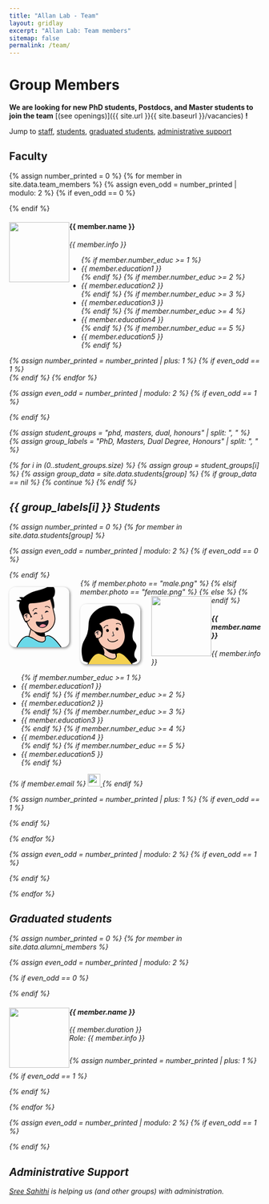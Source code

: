 ```yaml
---
title: "Allan Lab - Team"
layout: gridlay
excerpt: "Allan Lab: Team members"
sitemap: false
permalink: /team/
---
```


# Group Members

**We are looking for new PhD students, Postdocs, and Master students to join the team** [(see openings)]({{ site.url }}{{ site.baseurl }}/vacancies) **!**

Jump to [staff](#staff), [students](#phd-students), [graduated students](#graduated-students), [administrative support](#administrative-support)


## Faculty

{% assign number_printed = 0 %}
{% for member in site.data.team_members %}
{% assign even_odd = number_printed | modulo: 2 %}
{% if even_odd == 0 %}

<div class="row">
{% endif %}
<div class="col-sm-6 clearfix">
<img src="{{ site.url }}{{ site.baseurl }}/images/teampic/{{ member.photo }}" class="img-responsive" width="120px" style="float: left" />
<h4>{{ member.name }}</h4>
<i>{{ member.info }} <!--<br>email: <{{ member.email }}></i> -->
<ul style="overflow: hidden">
{% if member.number_educ >= 1 %}
<li> {{ member.education1 }} </li>
{% endif %}
{% if member.number_educ >= 2 %}
<li> {{ member.education2 }} </li>
{% endif %}
{% if member.number_educ >= 3 %}
<li> {{ member.education3 }} </li>
{% endif %}
{% if member.number_educ >= 4 %}
<li> {{ member.education4 }} </li>
{% endif %}
{% if member.number_educ == 5 %}
<li> {{ member.education5 }} </li>
{% endif %}
</ul>
</div>
{% assign number_printed = number_printed | plus: 1 %}
{% if even_odd == 1 %}
</div>
{% endif %}
{% endfor %}

{% assign even_odd = number_printed | modulo: 2 %}
{% if even_odd == 1 %}

  </div>
{% endif %}

<!-- Faculty ends here -->


<!-- Students start here -->

{% assign student_groups = "phd, masters, dual, honours" | split: ", " %}
{% assign group_labels = "PhD, Masters, Dual Degree, Honours" | split: ", " %}


{% for i in (0..student_groups.size) %}
{% assign group = student_groups[i] %}
{% assign group_data = site.data.students[group] %}
{% if group_data == nil %}
{% continue %}
{% endif %}

  <h2>{{ group_labels[i] }} Students</h2>

{% assign number_printed = 0 %}
{% for member in site.data.students[group] %}

{% assign even_odd = number_printed | modulo: 2 %}
{% if even_odd == 0 %}

<div class="row">
{% endif %}
<div class="col-sm-6 clearfix">
  {% if member.photo == "male.png" %}
  <div class="img-responsive" style="width: 120px; aspect-ratio: 1; margin: 16px 22px 6px 0px; float: left; background: rgba(255, 255, 255, 0); overflow: hidden; border-radius: 10%; box-shadow: 2px 2px 5px #888888;"><div style="position: relative; width: 100%; height: 100%;"><svg width="200" height="320" viewBox="0 0 200 320" fill="none" xmlns="http://www.w3.org/2000/svg" style="width: 100%; height: 100%; left: 0px; top: 0px; position: absolute;"><g clip-path="url(#clip0)"><path d="M154 319.5C139.6 299.5 128.333 260.834 127 241.5L58.5 212L30 319.5H154Z" fill="#F9C9B6" stroke="black" stroke-width="4"></path><mask id="mask-id" maskUnits="userSpaceOnUse" x="30" y="212" width="124" height="118" style="mask-type: alpha;"><path d="M154 329.5C139.6 309.5 128.333 260.834 127 241.5L58.5 212L30 329.5H154Z" fill="#F9C9B6"></path></mask><g mask="url(#mask-id)"><ellipse cx="124" cy="210" rx="59" ry="54" fill="black"></ellipse></g><mask id="path-id" fill="white"><path fill-rule="evenodd" clip-rule="evenodd" d="M183.886 150.917C183.859 150.801 183.831 150.685 183.803 150.569C183.776 150.454 183.748 150.338 183.719 150.222L167.323 81.7855C167.306 81.7177 167.29 81.6499 167.274 81.5821C167.258 81.5142 167.242 81.4465 167.225 81.3787L167.152 81.0752L167.151 81.0755C156.933 39.6308 115.156 14.1472 73.5821 24.1081C32.0078 34.0689 6.31547 75.7174 15.9883 117.293L15.9863 117.293L32.9776 188.211L32.9916 188.208C43.5944 229.112 85.0616 254.149 126.329 244.261C167.597 234.374 193.216 193.264 184.131 151.996L184.144 151.993L183.886 150.917Z"></path></mask><path fill-rule="evenodd" clip-rule="evenodd" d="M183.886 150.917C183.859 150.801 183.831 150.685 183.803 150.569C183.776 150.454 183.748 150.338 183.719 150.222L167.323 81.7855C167.306 81.7177 167.29 81.6499 167.274 81.5821C167.258 81.5142 167.242 81.4465 167.225 81.3787L167.152 81.0752L167.151 81.0755C156.933 39.6308 115.156 14.1472 73.5821 24.1081C32.0078 34.0689 6.31547 75.7174 15.9883 117.293L15.9863 117.293L32.9776 188.211L32.9916 188.208C43.5944 229.112 85.0616 254.149 126.329 244.261C167.597 234.374 193.216 193.264 184.131 151.996L184.144 151.993L183.886 150.917Z" fill="#F9C9B6"></path><path d="M183.886 150.917L179.992 151.831L179.994 151.84L179.996 151.849L183.886 150.917ZM183.719 150.222L179.83 151.154L179.832 151.163L179.834 151.172L183.719 150.222ZM167.323 81.7855L163.43 82.7076L163.433 82.7175L167.323 81.7855ZM167.274 81.5821L163.384 82.5141L163.384 82.5142L167.274 81.5821ZM167.225 81.3787L163.335 82.3108L163.338 82.321L167.225 81.3787ZM167.152 81.0752L171.042 80.1432L170.111 76.255L166.222 77.1849L167.152 81.0752ZM167.151 81.0755L163.267 82.0331L164.218 85.8897L168.081 84.9659L167.151 81.0755ZM73.5821 24.1081L72.6501 20.2182L73.5821 24.1081ZM15.9883 117.293L16.9223 121.182L20.7842 120.255L19.8842 116.386L15.9883 117.293ZM15.9863 117.293L15.0523 113.404L11.1649 114.337L12.0964 118.225L15.9863 117.293ZM32.9776 188.211L29.0877 189.143L30.0201 193.035L33.9113 192.101L32.9776 188.211ZM32.9916 188.208L36.8636 187.204L35.8779 183.401L32.058 184.318L32.9916 188.208ZM126.329 244.261L125.397 240.371H125.397L126.329 244.261ZM184.131 151.996L183.2 148.106L179.381 149.021L180.225 152.856L184.131 151.996ZM184.144 151.993L185.075 155.883L188.966 154.951L188.034 151.061L184.144 151.993ZM187.78 150.002C187.751 149.881 187.722 149.759 187.693 149.637L179.914 151.502C179.94 151.611 179.966 151.721 179.992 151.831L187.78 150.002ZM187.693 149.637C187.664 149.516 187.635 149.395 187.605 149.273L179.834 151.172C179.861 151.281 179.887 151.391 179.914 151.502L187.693 149.637ZM163.433 82.7175L179.83 151.154L187.609 149.29L171.212 80.8535L163.433 82.7175ZM171.215 80.8634C171.198 80.7928 171.181 80.7216 171.164 80.65L163.384 82.5142C163.4 82.5781 163.415 82.6425 163.43 82.7076L171.215 80.8634ZM171.164 80.65C171.147 80.579 171.13 80.5078 171.113 80.4364L163.338 82.321C163.353 82.3851 163.369 82.4494 163.384 82.5141L171.164 80.65ZM163.262 82.0072L163.335 82.3108L171.115 80.4467L171.042 80.1432L163.262 82.0072ZM168.081 84.9659L168.083 84.9655L166.222 77.1849L166.221 77.1852L168.081 84.9659ZM171.035 80.118C160.291 36.5398 116.364 9.74466 72.6501 20.2182L74.514 27.998C113.949 18.5498 153.575 42.7219 163.267 82.0331L171.035 80.118ZM72.6501 20.2182C28.936 30.6917 1.92157 74.4836 12.0923 118.199L19.8842 116.386C10.7094 76.9513 35.0796 37.4461 74.514 27.998L72.6501 20.2182ZM16.9204 121.183L16.9223 121.182L15.0542 113.403L15.0523 113.404L16.9204 121.183ZM36.8676 187.279L19.8763 116.361L12.0964 118.225L29.0877 189.143L36.8676 187.279ZM32.058 184.318L32.044 184.322L33.9113 192.101L33.9252 192.097L32.058 184.318ZM29.1195 189.211C40.2685 232.223 83.8693 258.548 127.261 248.151L125.397 240.371C86.2539 249.75 46.9204 226.002 36.8636 187.204L29.1195 189.211ZM127.261 248.151C170.653 237.755 197.591 194.53 188.038 151.136L180.225 152.856C188.842 191.999 164.541 230.993 125.397 240.371L127.261 248.151ZM183.212 148.103L183.2 148.106L185.063 155.886L185.075 155.883L183.212 148.103ZM179.996 151.849L180.254 152.925L188.034 151.061L187.776 149.985L179.996 151.849Z" fill="black" mask="url(#path-id)"></path></g><defs><clipPath id="clip0"><rect width="200" height="320" fill="white"></rect></clipPath></defs></svg><svg width="240" height="200" viewBox="0 0 240 200" fill="none" xmlns="http://www.w3.org/2000/svg" style="position: absolute; bottom: 40.2%; width: 93.5%; height: 64%;"><path d="M210.177 51.3965C201.855 91.2936 103.499 96.8962 83.6772 96.8962C31.6548 102.823 56.6248 165.262 66.1772 196.396C58.6772 197.396 59.6772 206.396 30.6772 134.896C7.47724 77.6964 73.1831 42.8337 121.999 30.9995C170.815 19.1653 189.499 2.50195 189.499 2.50195C210.177 11 215.116 27.7185 210.177 51.3965Z" fill="black" stroke="black"></path><path d="M205.134 124.947L189.316 71.5069L199.354 62.3644C210.109 99.4523 210.601 120.988 205.134 124.947Z" fill="black" stroke="black"></path><path d="M80 170C74.4 142.8 60.3333 147.667 51 149L41 105L81.5844 96.5056C82.3363 96.2656 83.1408 96.0955 84 96L81.5844 96.5056C63.4332 102.299 75.9565 148.796 91 168L80 170Z" fill="black" stroke="black" stroke-width="3"></path><path d="M24.9887 67.3632C33.8341 62.9091 44.2805 65.4873 48.3981 67.3331L36.6273 82.2134C39.6625 77.3568 30.1329 70.2897 24.9887 67.3632Z" fill="black"></path><path d="M10 84.4996C21.6 77.6996 32.8333 79.9996 37 81.9996L32.5 97.5C31.3 89.1 17 85.3331 10 84.4996Z" fill="black"></path></svg><div style="position: absolute; right: -3%; top: 30%; width: 100%; height: 100%; display: flex; flex-direction: column; align-items: center; justify-content: center;"><svg width="149" height="48" viewBox="0 0 149 48" fill="none" xmlns="http://www.w3.org/2000/svg" style="position: absolute; width: 80%; height: 13%; top: 0px;"><path d="M99 10.2143C104.667 7.5476 118 5.11427 126 16.7143" stroke="black" stroke-width="4" stroke-linecap="round"></path><path d="M23.5791 35.521C25.6497 29.6104 33.2612 18.3959 47.1418 20.8224" stroke="black" stroke-width="4" stroke-linecap="round"></path></svg><svg width="96" height="48" viewBox="0 0 96 48" fill="none" xmlns="http://www.w3.org/2000/svg" style="width: 100%; height: 14%; position: absolute; top: 6%;"><path fill-rule="evenodd" clip-rule="evenodd" d="M5.28675 34.0729C5.40099 34.8857 6.43424 35.0669 7.00876 34.4806C9.47388 31.9648 13.2637 30.1163 17.663 29.5936C20.2577 29.2853 22.7544 29.4749 24.9787 30.0657C25.7326 30.2659 26.4737 29.6294 26.2105 28.8951C24.5451 24.2497 19.8447 21.1962 14.7356 21.8033C8.79442 22.5093 4.55046 27.8978 5.25642 33.839C5.26572 33.9172 5.27583 33.9952 5.28675 34.0729Z" fill="#171921"></path><path fill-rule="evenodd" clip-rule="evenodd" d="M69.3848 24.0725C69.4976 24.8856 70.5308 25.0671 71.1062 24.4816C73.5487 21.9959 77.2977 20.1702 81.6484 19.6532C84.2128 19.3485 86.6804 19.5348 88.88 20.1167C89.6341 20.3162 90.3751 19.6795 90.1108 18.9456C88.456 14.3522 83.8041 11.3346 78.7482 11.9354C72.8624 12.6348 68.6579 17.9732 69.3573 23.8591C69.3658 23.9305 69.3749 24.0016 69.3848 24.0725Z" fill="#171921"></path></svg><svg width="48" height="52" viewBox="0 0 48 52" fill="none" xmlns="http://www.w3.org/2000/svg" style="position: absolute; width: 16%; height: 15%; top: 13%; left: 19%;"><path d="M36.466 43.1111L37 42.5357V41.7506V8.24948V7.13022L36.046 6.54483C32.3122 4.25363 27.7717 3 23.08 3C17.4397 3 12.1591 4.74745 8.39775 8.29504C4.59419 11.8824 2.54206 17.1274 3.08692 23.6661C3.61786 30.0378 5.75693 34.7272 9.30474 37.8433C9.01338 38.8425 8.92733 39.9197 9.06236 41.0533C9.45166 44.3216 11.1039 46.6766 13.6572 48.1277C16.0911 49.511 19.2061 49.9998 22.5242 49.9998C28.0033 49.9998 32.8077 47.0528 36.466 43.1111Z" stroke="black" stroke-width="4"></path><path fill-rule="evenodd" clip-rule="evenodd" d="M42.972 23.984C43.0434 23.3322 43.08 22.6703 43.08 22C43.08 11.7827 33.5734 5 23.08 5C12.5866 5 4.08007 11.5 5.08001 23.5C5.63643 30.1774 8.02584 34.5719 11.7307 37.2171C11.1423 38.2409 10.8848 39.4436 11.0483 40.8167C11.6774 46.0984 16.1862 47.9998 22.5242 47.9998C33.6292 47.9998 42.4159 33.9534 42.972 23.984Z" fill="#F9C9B6"></path><path d="M27.5 13.5004C23.5 11.6671 14.7 10.7004 11.5 21.5004" stroke="#171921" stroke-width="4"></path><path d="M17 14C19.1667 15.8333 23.3 21.5 22.5 29.5" stroke="#171921" stroke-width="4"></path></svg><svg width="32" height="40" viewBox="0 0 32 40" fill="none" xmlns="http://www.w3.org/2000/svg" style="width: 10%; height: 10%; position: absolute; top: 15%; left: 46%;"><path d="M16.5 3C16.5 17 23.5 28 23.5 28C23.5 28 20 34 10 32" stroke="#171921" stroke-width="4"></path></svg><svg width="73" height="64" viewBox="0 0 73 64" fill="none" xmlns="http://www.w3.org/2000/svg" style="width: 50%; height: 19%; position: absolute; top: 23%; right: 23%;"><path d="M69.9204 13.3305C69.7501 11.263 67.6363 10.1117 65.8448 10.8176C61.6161 12.4839 47.6267 17.7834 37.7627 19.1403C26.9401 20.6291 10.5503 18.821 5.80622 18.2319C3.87694 17.9923 2.15721 19.6504 2.49021 21.6654C3.14178 25.6081 4.48399 29.4088 6.45857 32.8914C8.6608 36.7754 11.6065 40.1877 15.1274 42.9333C18.6484 45.679 22.6757 47.7042 26.9793 48.8935C31.283 50.0827 35.7787 50.4126 40.2099 49.8644C44.6411 49.3162 48.9208 47.9005 52.8049 45.6983C56.689 43.4961 60.1012 40.5504 62.8469 37.0294C65.5925 33.5085 67.6178 29.4812 68.807 25.1775C69.8726 21.3212 70.2483 17.3106 69.9204 13.3305Z" fill="#171921" stroke="#171921" stroke-width="4"></path><mask id="mouth-laugh-id" maskUnits="userSpaceOnUse" x="4" y="12" width="65" height="37" style="mask-type: alpha;"><path d="M67.7931 12.1925C68.3091 16.363 67.9985 20.5943 66.8793 24.6448C65.76 28.6953 63.8539 32.4857 61.2697 35.7996C58.6856 39.1134 55.474 41.8858 51.8185 43.9585C48.1629 46.0312 44.1348 47.3636 39.9643 47.8795C35.7938 48.3955 31.5625 48.085 27.512 46.9657C23.4615 45.8464 19.6712 43.9403 16.3573 41.3562C13.0435 38.772 10.2711 35.5605 8.19838 31.9049C6.12569 28.2493 4.79332 24.2213 4.27734 20.0508L67.7931 12.1925Z" fill="#171921"></path></mask><g mask="url(#mouth-laugh-id)"><circle cx="40.5221" cy="52.3146" r="21.5" transform="rotate(-7.05286 40.5221 52.3146)" fill="#FC909F"></circle></g></svg></div><svg width="281" height="93" viewBox="0 0 281 93" fill="none" xmlns="http://www.w3.org/2000/svg" style="position: absolute; bottom: -2.5%; width: 100%; height: 26%;"><path d="M276.366 90.8628H3.45626C3.49074 90.7926 3.52546 90.7219 3.5604 90.6507C8.10518 81.395 16.4899 64.319 27.4025 49.0413C33.5961 40.3702 40.5303 32.3872 47.9416 26.7719C55.3538 21.1558 63.0614 18.0405 70.8916 18.7256C85.946 20.0429 99.3549 28.2854 112.817 36.5604C114.092 37.3444 115.368 38.1288 116.646 38.9076C131.131 47.7349 146.005 55.9312 162.365 52.3445C167.899 51.1311 171.629 48.5345 173.976 45.1797C176.29 41.8727 177.122 38.0292 177.266 34.5166C177.41 30.9989 176.871 27.6738 176.311 25.2562C176.049 24.1257 175.779 23.1785 175.564 22.4839C179.189 18.8351 183.027 16.71 186.989 15.7533C191.284 14.7164 195.876 15.0158 200.707 16.4448C210.437 19.3229 220.847 26.6969 231.007 36.1789C249.621 53.5516 266.7 77.3231 276.366 90.8628Z" fill="#6BD9E9" stroke="black" stroke-width="4.27431"></path></svg></div></div>
  {% elsif member.photo == "female.png" %}
  <div class="img-responsive" style="width: 120px; aspect-ratio: 1; margin: 16px 22px 6px 0px; float: left; background: rgba(255, 255, 255, 0); overflow: hidden; border-radius: 10%; box-shadow: 2px 2px 5px #888888;"><div style="position: relative; width: 100%; height: 100%;"><svg width="200" height="320" viewBox="0 0 200 320" fill="none" xmlns="http://www.w3.org/2000/svg" style="width: 100%; height: 100%; left: 0px; top: 0px; position: absolute;"><g clip-path="url(#clip0)"><path d="M154 319.5C139.6 299.5 128.333 260.834 127 241.5L58.5 212L30 319.5H154Z" fill="#F9C9B6" stroke="black" stroke-width="4"></path><mask id="mask-id" maskUnits="userSpaceOnUse" x="30" y="212" width="124" height="118" style="mask-type: alpha;"><path d="M154 329.5C139.6 309.5 128.333 260.834 127 241.5L58.5 212L30 329.5H154Z" fill="#F9C9B6"></path></mask><g mask="url(#mask-id)"><ellipse cx="124" cy="210" rx="59" ry="54" fill="black"></ellipse></g><mask id="path-id" fill="white"><path fill-rule="evenodd" clip-rule="evenodd" d="M183.886 150.917C183.859 150.801 183.831 150.685 183.803 150.569C183.776 150.454 183.748 150.338 183.719 150.222L167.323 81.7855C167.306 81.7177 167.29 81.6499 167.274 81.5821C167.258 81.5142 167.242 81.4465 167.225 81.3787L167.152 81.0752L167.151 81.0755C156.933 39.6308 115.156 14.1472 73.5821 24.1081C32.0078 34.0689 6.31547 75.7174 15.9883 117.293L15.9863 117.293L32.9776 188.211L32.9916 188.208C43.5944 229.112 85.0616 254.149 126.329 244.261C167.597 234.374 193.216 193.264 184.131 151.996L184.144 151.993L183.886 150.917Z"></path></mask><path fill-rule="evenodd" clip-rule="evenodd" d="M183.886 150.917C183.859 150.801 183.831 150.685 183.803 150.569C183.776 150.454 183.748 150.338 183.719 150.222L167.323 81.7855C167.306 81.7177 167.29 81.6499 167.274 81.5821C167.258 81.5142 167.242 81.4465 167.225 81.3787L167.152 81.0752L167.151 81.0755C156.933 39.6308 115.156 14.1472 73.5821 24.1081C32.0078 34.0689 6.31547 75.7174 15.9883 117.293L15.9863 117.293L32.9776 188.211L32.9916 188.208C43.5944 229.112 85.0616 254.149 126.329 244.261C167.597 234.374 193.216 193.264 184.131 151.996L184.144 151.993L183.886 150.917Z" fill="#F9C9B6"></path><path d="M183.886 150.917L179.992 151.831L179.994 151.84L179.996 151.849L183.886 150.917ZM183.719 150.222L179.83 151.154L179.832 151.163L179.834 151.172L183.719 150.222ZM167.323 81.7855L163.43 82.7076L163.433 82.7175L167.323 81.7855ZM167.274 81.5821L163.384 82.5141L163.384 82.5142L167.274 81.5821ZM167.225 81.3787L163.335 82.3108L163.338 82.321L167.225 81.3787ZM167.152 81.0752L171.042 80.1432L170.111 76.255L166.222 77.1849L167.152 81.0752ZM167.151 81.0755L163.267 82.0331L164.218 85.8897L168.081 84.9659L167.151 81.0755ZM73.5821 24.1081L72.6501 20.2182L73.5821 24.1081ZM15.9883 117.293L16.9223 121.182L20.7842 120.255L19.8842 116.386L15.9883 117.293ZM15.9863 117.293L15.0523 113.404L11.1649 114.337L12.0964 118.225L15.9863 117.293ZM32.9776 188.211L29.0877 189.143L30.0201 193.035L33.9113 192.101L32.9776 188.211ZM32.9916 188.208L36.8636 187.204L35.8779 183.401L32.058 184.318L32.9916 188.208ZM126.329 244.261L125.397 240.371H125.397L126.329 244.261ZM184.131 151.996L183.2 148.106L179.381 149.021L180.225 152.856L184.131 151.996ZM184.144 151.993L185.075 155.883L188.966 154.951L188.034 151.061L184.144 151.993ZM187.78 150.002C187.751 149.881 187.722 149.759 187.693 149.637L179.914 151.502C179.94 151.611 179.966 151.721 179.992 151.831L187.78 150.002ZM187.693 149.637C187.664 149.516 187.635 149.395 187.605 149.273L179.834 151.172C179.861 151.281 179.887 151.391 179.914 151.502L187.693 149.637ZM163.433 82.7175L179.83 151.154L187.609 149.29L171.212 80.8535L163.433 82.7175ZM171.215 80.8634C171.198 80.7928 171.181 80.7216 171.164 80.65L163.384 82.5142C163.4 82.5781 163.415 82.6425 163.43 82.7076L171.215 80.8634ZM171.164 80.65C171.147 80.579 171.13 80.5078 171.113 80.4364L163.338 82.321C163.353 82.3851 163.369 82.4494 163.384 82.5141L171.164 80.65ZM163.262 82.0072L163.335 82.3108L171.115 80.4467L171.042 80.1432L163.262 82.0072ZM168.081 84.9659L168.083 84.9655L166.222 77.1849L166.221 77.1852L168.081 84.9659ZM171.035 80.118C160.291 36.5398 116.364 9.74466 72.6501 20.2182L74.514 27.998C113.949 18.5498 153.575 42.7219 163.267 82.0331L171.035 80.118ZM72.6501 20.2182C28.936 30.6917 1.92157 74.4836 12.0923 118.199L19.8842 116.386C10.7094 76.9513 35.0796 37.4461 74.514 27.998L72.6501 20.2182ZM16.9204 121.183L16.9223 121.182L15.0542 113.403L15.0523 113.404L16.9204 121.183ZM36.8676 187.279L19.8763 116.361L12.0964 118.225L29.0877 189.143L36.8676 187.279ZM32.058 184.318L32.044 184.322L33.9113 192.101L33.9252 192.097L32.058 184.318ZM29.1195 189.211C40.2685 232.223 83.8693 258.548 127.261 248.151L125.397 240.371C86.2539 249.75 46.9204 226.002 36.8636 187.204L29.1195 189.211ZM127.261 248.151C170.653 237.755 197.591 194.53 188.038 151.136L180.225 152.856C188.842 191.999 164.541 230.993 125.397 240.371L127.261 248.151ZM183.212 148.103L183.2 148.106L185.063 155.886L185.075 155.883L183.212 148.103ZM179.996 151.849L180.254 152.925L188.034 151.061L187.776 149.985L179.996 151.849Z" fill="black" mask="url(#path-id)"></path></g><defs><clipPath id="clip0"><rect width="200" height="320" fill="white"></rect></clipPath></defs></svg><svg width="306" height="331" viewBox="0 0 306 331" fill="none" xmlns="http://www.w3.org/2000/svg" style="position: absolute; bottom: -2.2%; width: 97%; height: 100%;"><path d="M209.76 327.932C209.271 327.902 208.865 327.872 208.544 327.847C202.393 318.458 196.789 302.969 192.447 287.059C188.226 271.589 185.261 255.968 184.147 245.649C221.22 234.931 244.458 196.667 238.871 157.189C238.864 157.117 238.856 157.067 238.856 157.066C238.848 157.006 238.837 156.938 238.825 156.867C238.802 156.724 238.768 156.532 238.726 156.3C238.641 155.832 238.516 155.172 238.353 154.346C238.028 152.693 237.552 150.358 236.942 147.532C235.722 141.88 233.967 134.249 231.825 126.155C229.685 118.065 227.152 109.485 224.372 101.945C221.613 94.4597 218.541 87.8015 215.264 83.7056L214.967 83.3351L214.532 83.1463C212.6 82.3081 210.593 81.3741 208.499 80.3991C198.568 75.775 186.659 70.2299 171.235 69.6199C152.46 68.8774 128.684 75.3957 96.5441 98.7056L94.5214 100.173L96.467 101.74C112.393 114.574 115.836 131.598 115.1 146.048C114.539 157.077 111.551 166.459 109.865 171.149C108.704 169.452 107.964 167.319 107.408 164.814C107.023 163.083 106.743 161.258 106.449 159.347L106.403 159.045C106.096 157.051 105.769 154.97 105.292 152.961C104.341 148.95 102.732 144.941 99.1602 142.102C95.5807 139.257 90.3641 137.848 82.7671 138.272L80.5398 138.396L81.0046 140.578L92.3634 193.891L92.3824 193.98L92.41 194.068C96.4679 206.93 103.426 218.078 112.323 226.88C112.399 227.007 112.509 227.193 112.65 227.434C112.939 227.928 113.356 228.653 113.861 229.563C114.87 231.384 116.229 233.941 117.621 236.886C120.435 242.835 123.282 250.138 123.83 256.102C124.386 262.154 122.865 269.962 121.123 276.412C120.26 279.605 119.361 282.406 118.677 284.407C118.535 284.824 118.402 285.206 118.281 285.549C113.249 283.144 108.754 283.323 104.902 285.565C100.738 287.989 97.6892 292.625 95.4191 297.781C91.2706 307.202 89.2756 319.42 88.3551 327.002C63.4846 321.298 44.281 315.507 31.2149 311.107C24.5012 308.846 19.408 306.953 15.9993 305.627C14.2949 304.964 13.0117 304.443 12.1575 304.089C11.9454 304.002 11.7598 303.924 11.6007 303.857C11.4477 303.466 11.2377 302.916 10.9828 302.219C10.4158 300.667 9.62676 298.384 8.74853 295.479C6.99149 289.667 4.88057 281.38 3.4734 271.502C0.656265 251.725 0.676883 225.696 11.8698 200.384C13.679 196.292 15.94 192.089 18.3903 187.533C27.8582 169.931 40.1551 147.07 40.1551 105.084C40.1551 74.4931 55.0029 48.7305 76.8623 30.5692C98.7415 12.3915 127.56 1.9109 155.237 1.91092C170.368 1.91093 182.533 3.64443 192.311 9.55105C202.028 15.4212 209.679 25.5978 215.362 43.1322C215.94 44.9168 217.851 46.0074 219.719 45.4015C231.034 41.7304 248.191 45.4361 262.673 54.8904C277.091 64.3032 288.289 79.0455 288.289 96.8141C288.289 112.24 285.647 122.664 283.071 132.815L283.071 132.815C279.952 145.104 276.94 156.974 279.065 176.313C279.774 182.762 281.216 187.336 283.231 191.128C285.213 194.859 287.712 197.747 290.345 200.792L290.405 200.861C296.679 208.113 299.534 214.079 300.455 219.327C301.375 224.562 300.412 229.31 298.623 234.237C297.723 236.712 296.629 239.197 295.47 241.815L295.37 242.04C294.249 244.573 293.074 247.225 292.019 250.016C289.836 255.787 288.133 262.223 288.302 269.851C288.446 276.326 289.594 280.764 291.311 284.122C293.008 287.442 295.199 289.565 297.111 291.417L297.162 291.466C298.905 293.155 300.355 294.577 301.428 296.57C302.387 298.351 303.098 300.702 303.217 304.232C279.208 318.511 255.445 324.413 237.601 326.734C228.565 327.91 221.057 328.166 215.818 328.129C213.199 328.11 211.149 328.019 209.76 327.932Z" fill="#000" stroke="black" stroke-width="3.82184"></path></svg><div style="position: absolute; right: -3%; top: 30%; width: 100%; height: 100%; display: flex; flex-direction: column; align-items: center; justify-content: center;"><svg width="149" height="48" viewBox="0 0 149 48" fill="none" xmlns="http://www.w3.org/2000/svg" style="position: absolute; width: 80%; height: 13%; top: 0px;"><path d="M99 10.2143C104.667 7.5476 118 5.11427 126 16.7143" stroke="black" stroke-width="4" stroke-linecap="round"></path><path d="M23.5791 35.521C25.6497 29.6104 33.2612 18.3959 47.1418 20.8224" stroke="black" stroke-width="4" stroke-linecap="round"></path></svg><svg width="96" height="48" viewBox="0 0 96 48" fill="none" xmlns="http://www.w3.org/2000/svg" style="width: 100%; height: 12%; position: absolute; top: 7%;"><ellipse cx="16.1171" cy="28.9268" rx="9" ry="10" transform="rotate(-6.77646 16.1171 28.9268)" fill="black"></ellipse><ellipse cx="80.1486" cy="18.9231" rx="9" ry="10" transform="rotate(-6.27568 80.1486 18.9231)" fill="black"></ellipse></svg><svg width="48" height="52" viewBox="0 0 48 52" fill="none" xmlns="http://www.w3.org/2000/svg" style="position: absolute; width: 16%; height: 15%; top: 13%; left: 19%;"><path d="M36.466 43.1111L37 42.5357V41.7506V8.24948V7.13022L36.046 6.54483C32.3122 4.25363 27.7717 3 23.08 3C17.4397 3 12.1591 4.74745 8.39775 8.29504C4.59419 11.8824 2.54206 17.1274 3.08692 23.6661C3.61786 30.0378 5.75693 34.7272 9.30474 37.8433C9.01338 38.8425 8.92733 39.9197 9.06236 41.0533C9.45166 44.3216 11.1039 46.6766 13.6572 48.1277C16.0911 49.511 19.2061 49.9998 22.5242 49.9998C28.0033 49.9998 32.8077 47.0528 36.466 43.1111Z" stroke="black" stroke-width="4"></path><path fill-rule="evenodd" clip-rule="evenodd" d="M42.972 23.984C43.0434 23.3322 43.08 22.6703 43.08 22C43.08 11.7827 33.5734 5 23.08 5C12.5866 5 4.08007 11.5 5.08001 23.5C5.63643 30.1774 8.02584 34.5719 11.7307 37.2171C11.1423 38.2409 10.8848 39.4436 11.0483 40.8167C11.6774 46.0984 16.1862 47.9998 22.5242 47.9998C33.6292 47.9998 42.4159 33.9534 42.972 23.984Z" fill="#F9C9B6"></path><path d="M27.5 13.5004C23.5 11.6671 14.7 10.7004 11.5 21.5004" stroke="#171921" stroke-width="4"></path><path d="M17 14C19.1667 15.8333 23.3 21.5 22.5 29.5" stroke="#171921" stroke-width="4"></path></svg><svg width="32" height="40" viewBox="0 0 32 40" fill="none" xmlns="http://www.w3.org/2000/svg" style="width: 10%; height: 10%; position: absolute; top: 15%; left: 46%;"><path d="M16.5 3C16.5 17 23.5 28 23.5 28C23.5 28 20 34 10 32" stroke="#171921" stroke-width="4"></path></svg><svg width="67" height="64" viewBox="0 0 67 64" fill="none" xmlns="http://www.w3.org/2000/svg" style="width: 50%; height: 19%; position: absolute; top: 23%; right: 23%;"><path d="M2.5 17.5C5 34.5 33.5 42.5 59.5 23" stroke="black" stroke-width="4"></path></svg></div><svg width="281" height="93" viewBox="0 0 281 93" fill="none" xmlns="http://www.w3.org/2000/svg" style="position: absolute; bottom: -2.5%; width: 100%; height: 26%;"><path d="M276.366 90.8628H3.45626C3.49074 90.7926 3.52546 90.7219 3.5604 90.6507C8.10518 81.395 16.4899 64.319 27.4025 49.0413C33.5961 40.3702 40.5303 32.3872 47.9416 26.7719C55.3538 21.1558 63.0614 18.0405 70.8916 18.7256C85.946 20.0429 99.3549 28.2854 112.817 36.5604C114.092 37.3444 115.368 38.1288 116.646 38.9076C131.131 47.7349 146.005 55.9312 162.365 52.3445C167.899 51.1311 171.629 48.5345 173.976 45.1797C176.29 41.8727 177.122 38.0292 177.266 34.5166C177.41 30.9989 176.871 27.6738 176.311 25.2562C176.049 24.1257 175.779 23.1785 175.564 22.4839C179.189 18.8351 183.027 16.71 186.989 15.7533C191.284 14.7164 195.876 15.0158 200.707 16.4448C210.437 19.3229 220.847 26.6969 231.007 36.1789C249.621 53.5516 266.7 77.3231 276.366 90.8628Z" fill="#F4D150" stroke="black" stroke-width="4.27431"></path></svg></div></div>
  {% else %}
  <img src="{{ site.url }}{{ site.baseurl }}/images/teampic/{{ member.photo }}" class="img-responsive" width="120px" style="float: left" />
  {% endif %}

  <h4>{{ member.name }}</h4>
  <i>{{ member.info }}
  <ul style="overflow: hidden">
  {% if member.number_educ >= 1 %}
    <li> {{ member.education1 }} </li>
  {% endif %}
  {% if member.number_educ >= 2 %}
    <li> {{ member.education2 }} </li>
  {% endif %}
  {% if member.number_educ >= 3 %}
    <li> {{ member.education3 }} </li>
  {% endif %}
  {% if member.number_educ >= 4 %}
    <li> {{ member.education4 }} </li>
  {% endif %}
  {% if member.number_educ == 5 %}
    <li> {{ member.education5 }} </li>
  {% endif %}
  </ul>

  {% if member.email %}
  <a href="mailto:{{ member.email }}?body=Hi%20{{ member.name }}.%0A%0AI%20found%20your%20email%20on%20the%20SA4S%20Group%20website%20and%20I%20would%20like%20to%20contact%20you%20about%20your%20research.">
    <img src="{{ site.url }}{{ site.baseurl }}/images/mail.png" width="25" style="box-shadow: none" />
  </a>
  {% endif %}

</div>

{% assign number_printed = number_printed | plus: 1 %}
{% if even_odd == 1 %}

</div>
{% endif %}

{% endfor %}

{% assign even_odd = number_printed | modulo: 2 %}
{% if even_odd == 1 %}

</div>
{% endif %}

{% endfor %}



## Graduated students

{% assign number_printed = 0 %}
{% for member in site.data.alumni_members %}

{% assign even_odd = number_printed | modulo: 2 %}

{% if even_odd == 0 %}

<div class="row">
{% endif %}

<div class="col-sm-6 clearfix">
  <img src="{{ site.url }}{{ site.baseurl }}/images/teampic/{{ member.photo }}" class="img-responsive" width="120px" style="float: left" />
  <h4>{{ member.name }}</h4>
  <i>{{ member.duration }} <br> Role: {{ member.info }}</i>
  <ul style="overflow: hidden">

  </ul>
</div>

{% assign number_printed = number_printed | plus: 1 %}

{% if even_odd == 1 %}

</div>
{% endif %}

{% endfor %}

{% assign even_odd = number_printed | modulo: 2 %}
{% if even_odd == 1 %}

</div>
{% endif %}

<!--
## Former visitors, BSc/ MSc students
<div class="row">
<div class="col-sm-4 clearfix">
<h4>Visitors</h4>
{% for member in site.data.alumni_visitors %}
{{ member.name }}
{% endfor %}
</div>
<div class="col-sm-4 clearfix">
<h4>Master students</h4>
{% for member in site.data.alumni_msc %}
{{ member.name }}
{% endfor %}
</div>
<div class="col-sm-4 clearfix">
<h4>Bachelor Students</h4>
{% for member in site.data.alumni_bsc %}
{{ member.name }}
{% endfor %}
</div>
</div> -->

## Administrative Support

<a href="mailto:serc.admin@iiit.ac.in">Sree Sahithi</a> is helping us (and other groups) with administration.

